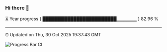 ### Hi there 👋

⏳ Year progress { ████████████████████████▁▁▁▁▁▁ } 82.96 %

---

⏰ Updated on Thu, 30 Oct 2025 19:37:43 GMT

![Progress Bar CI](https://github.com/IshwaranRudhara/GIT-ACTION/workflows/Progress%20Bar%20CI/badge.svg)
